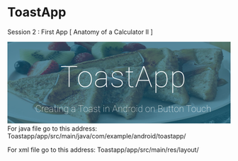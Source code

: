 # ToastApp
Session 2 : First App  [ Anatomy of a Calculator II ]

![](ToastAppHeader.png)
For java file go to this address:
Toastapp/app/src/main/java/com/example/android/toastapp/


For xml file go to this address:
Toastapp/app/src/main/res/layout/



